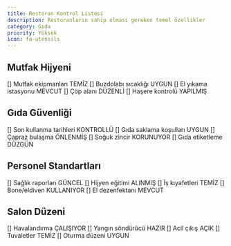 ```yaml
---
title: Restoran Kontrol Listesi
description: Restoranların sahip olması gereken temel özellikler
category: Gıda
priority: Yüksek
icon: fa-utensils
---
```


## Mutfak Hijyeni

[] Mutfak ekipmanları TEMİZ
[] Buzdolabı sıcaklığı UYGUN
[] El yıkama istasyonu MEVCUT
[] Çöp alanı DÜZENLİ
[] Haşere kontrolü YAPILMIŞ

## Gıda Güvenliği

[] Son kullanma tarihleri KONTROLLÜ
[] Gıda saklama koşulları UYGUN
[] Çapraz bulaşma ÖNLENMİŞ
[] Soğuk zincir KORUNUYOR
[] Gıda etiketleme DÜZGÜN

## Personel Standartları

[] Sağlık raporları GÜNCEL
[] Hijyen eğitimi ALINMIŞ
[] İş kıyafetleri TEMİZ
[] Bone/eldiven KULLANIYOR
[] El dezenfektanı MEVCUT

## Salon Düzeni

[] Havalandırma ÇALIŞIYOR
[] Yangın söndürücü HAZIR
[] Acil çıkış AÇIK
[] Tuvaletler TEMİZ
[] Oturma düzeni UYGUN
